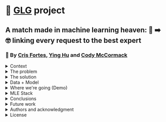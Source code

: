 # 🚀 [GLG](https://glginsights.com/) project

## A match made in machine learning heaven: 🙋 ➡️ 🤓 linking every request to the best expert
### 👏  By [Cris Fortes](https://www.linkedin.com/in/crisfortes/), [Ying Hu](https://www.linkedin.com/in/ying-hu-math/) and [Cody McCormack](https://www.linkedin.com/in/codymccormack/)

<details><summary>Context</summary>
<p>

Cris, Ying and Cody are students of [FourthBrain's](https://fourthbrain.ai/) [Machine Learning Engineer course](https://fourthbrain.ai/courses/machine-learning-engineer/), cohort 9 (August-December 2022). This repository (repo) is part of our capstone project, a required deliverable from our curriculum. For that we've chosen to work on the [GLG](https://glginsights.com/) project.

</p>
</details>
  
<details><summary>The problem</summary>
<p>

[GLG](https://glginsights.com/)'s business largely revolves around matching clients, requesting insights on a specific topic, with an expert on that topic from their large database so that they can meet by phone, video or in person. Visually: 

<img width="977" alt="image" src="https://user-images.githubusercontent.com/110877253/193379391-7bc81c97-fa89-4553-92d3-d62eaab639e1.png">

Since [GLG](https://glginsights.com/) receives 100s of these requests per day, how can they leverage machine learning to semi-automate the matching process at scale? 

</p>
</details>
  
<details><summary>The solution</summary>
<p>
  
Natural Language Processing (NLP), consisting of three steps:

- Step 1:  Named-Entity Recognition (NER)
  
Selected libraries: spaCy, The Natural Language Toolkit (NLTK)

- Step 2: Clustering
  
Topic modeling: latent Dirichlet allocation or LDA (being tested, promising)
  
K-means clustering (current results disappointing; to be tested using better embedding algorithm)

- Step 3*: build a recommendation system to suggest the highest matching expert(s) for each request
  
*Outside the scope of this project

**Illustrative and simplified example**: 

<img width="978" alt="image" src="https://user-images.githubusercontent.com/110877253/193379527-7296c4f7-3378-47bd-ba65-24d9af4380c6.png">

</p>
</details>
  
<details><summary>Data + Model</summary>
<p>

**Data:**

- Did exploratory data analysis (EDA) on two datasets from Kaggle:

  - Annotated Corpus for Named Entity Recognition | Kaggle 

<img width="980" alt="image" src="https://user-images.githubusercontent.com/110877253/193379601-9c6982a3-232f-4d94-9bc5-c5d03c66de6b.png">
  
<p>  
  
**Model:** 
  
<img width="896" alt="image" src="https://user-images.githubusercontent.com/110877253/198972012-401a7fb3-8ca7-4d9e-bfe0-20d4fd62e7d2.png">

<img width="901" alt="image" src="https://user-images.githubusercontent.com/110877253/198972194-675e8692-ca98-48ff-b10d-61d684c3a051.png">

</p>
</details>
  
<details><summary>Where we're going (Demo)</summary>  
<p>
  
  
<img width="935" alt="image" src="https://user-images.githubusercontent.com/110877253/198973272-2981e3c2-9df9-4085-8138-8c2259595022.png">
  
</p>
</details>
  
<details><summary>MLE Stack</summary>
<p>

- [ ] [Exploratory Data Analysis & Wrangling, Experimentation, Data Engineering Pipeline, Machine Learning Pipeline, Deployment Pipeline]

- [ ] [Maybe consider: Feature Store, Metadata store, Model registry, Model serving, Model Monitoring]

</p>
</details>

<details><summary>Conclusions</summary>
<p>

Forthcoming.
  
</p>
</details>

<details><summary>Future work</summary>
<p>

Forthcoming.  
  
</p>
</details>

<details><summary>Authors and acknowledgment</summary>
<p>
  
Forthcoming.

</p>
</details>

<details><summary>License</summary>
<p>

MIT License.
  
</p>
</details>
